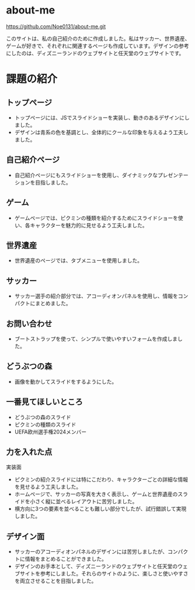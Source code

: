 # about-me
https://github.com/Noe0131/about-me.git

このサイトは、私の自己紹介のために作成しました。私はサッカー、世界遺産、ゲームが好きで、それぞれに関連するページも作成しています。デザインの参考にしたのは、ディズニーランドのウェブサイトと任天堂のウェブサイトです。

# 課題の紹介
## トップページ
- トップページには、JSでスライドショーを実装し、動きのあるデザインにしました。
- デザインは青系の色を基調とし、全体的にクールな印象を与えるよう工夫しました。


## 自己紹介ページ
- 自己紹介ページにもスライドショーを使用し、ダイナミックなプレゼンテーションを目指しました。

## ゲーム
- ゲームページでは、ピクミンの種類を紹介するためにスライドショーを使い、各キャラクターを魅力的に見せるよう工夫しました。

## 世界遺産
- 世界遺産のページでは、タブメニューを使用しました。

## サッカー
- サッカー選手の紹介部分では、アコーディオンパネルを使用し、情報をコンパクトにまとめました。

## お問い合わせ
- ブートストラップを使って、シンプルで使いやすいフォームを作成しました。

## どうぶつの森
- 画像を動かしてスライドをするようにした。

## 一番見てほしいところ
- どうぶつの森のスライド
- ピクミンの種類のスライド
- UEFA欧州選手権2024メンバー

## 力を入れた点
実装面
- ピクミンの紹介スライドには特にこだわり、キャラクターごとの詳細な情報を見せるよう工夫しました。
- ホームページで、サッカーの写真を大きく表示し、ゲームと世界遺産のスライドを小さく縦に並べるレイアウトに苦労しました。
- 横方向に3つの要素を並べることも難しい部分でしたが、試行錯誤して実現しました。

## デザイン面
- サッカーのアコーディオンパネルのデザインには苦労しましたが、コンパクトに情報をまとめることができました。
- デザインのお手本として、ディズニーランドのウェブサイトと任天堂のウェブサイトを参考にしました。それらのサイトのように、楽しさと使いやすさを両立させることを目指しました。